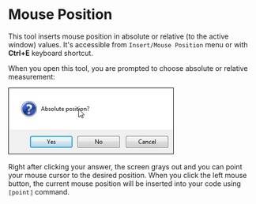 # Mouse Position

This tool inserts mouse position in absolute or relative \(to the active window\) values. It&apos;s accessible from `Insert/Mouse Position` menu or with **Ctrl+E** keyboard shortcut.

When you open this tool, you are prompted to choose absolute or relative measurement:

![](https://github.com/G1ANT-Robot/G1ANT.Manual/blob/develop/-assets/mouse-position.jpg)

Right after clicking your answer, the screen grays out and you can point your mouse cursor to the desired position. When you click the left mouse button, the current mouse position will be inserted into your code using `⟦point⟧` command.

